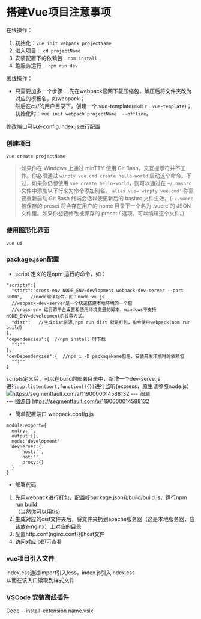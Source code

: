 # 搭建Vue项目注意事项

在线操作：
1. 初始化：`vue init webpack projectName`
2. 进入项目： `cd projectName`
3. 安装配置下的依赖包：`npm install`
4. 跑服务运行： `npm run dev`

离线操作：  
* 只需要加多一个步骤：
先在webpack官网下载压缩包，解压后将文件夹改为对应的模板名，如webpack；  
然后在c://的用户目录下，创建一个.vue-template(`mkdir .vue-template`)；  
初始化时：`vue init webpack projectName  --offline`。

修改端口可以在config.index.js进行配置

### 创建项目  
`vue create projectName`
> 如果你在 Windows 上通过 minTTY 使用 Git Bash，交互提示符并不工作。你必须通过 `winpty vue.cmd create hello-world` 启动这个命令。不过，如果你仍想使用 `vue create hello-world`，则可以通过在 `~/.bashrc` 文件中添加以下行来为命令添加别名。 `alias vue='winpty vue.cmd'` 你需要重新启动 Git Bash 终端会话以使更新后的 bashrc 文件生效。(`~/.vuerc`被保存的 preset 将会存在用户的 home 目录下一个名为 .vuerc 的 JSON 文件里。如果你想要修改被保存的 preset / 选项，可以编辑这个文件。)

### 使用图形化界面  
`vue ui`


### package.json配置
* script
定义的是npm 运行的命令，如：
```
"scripts":{
  "start":"cross-env NODE_ENV=devlopment webpack-dev-server --port 8000",   //node编译指令，如：node xx.js
  //webpack-dev-server是一个快速搭建本地环境的一个包
  //cross-env 运行跨平台设置和使用环境变量的脚本，windows不支持NODE_ENV=development的设置方式。
  "dist":   //生成dist资源,npm run dist 就是打包，指令使用webpack(npm run build)
},
"dependencies":{  //npm install 时下载
  "":""  
},
"devDependencies":{  //npm i -D packageName包名，安装开发环境时的依赖包
  "":""  
}
```
  scripts定义后，可以在build的部署目录中，新增一个dev-serve.js  
  进行`app.listen(port,function(){})`进行监听(express，原生请参照node.js）
![https://segmentfault.com/a/1190000014588132 --- 图源](https://segmentfault.com/img/bV9mWS?w=761&h=510)  
--- 图源自 https://segmentfault.com/a/1190000014588132  


* 简单配置端口
webpack.config.js
```
module.export={
  entry:'',
  output:{},
  mode:'development'
  devServer:{
      host:'',
      hot:'',
      proxy:{}
  }
}
```

* 部署代码
1. 先用webpack进行打包，配置好package.json和build/build.js，运行npm run build  
（当然你可以用fis）
2. 生成对应的dist文件夹后，将文件夹扔到apache服务器（这是本地服务器，应该放在nginx）上对应的目录
3. 配置http.conf(nginx.conf)和host文件
4. 访问对应Ip即可查看

### vue项目引入文件
index.css通过import引入less，index.js引入index.css  
从而在该入口读取到样式文件

### VSCode 安装离线插件
Code --install-extension name.vsix
